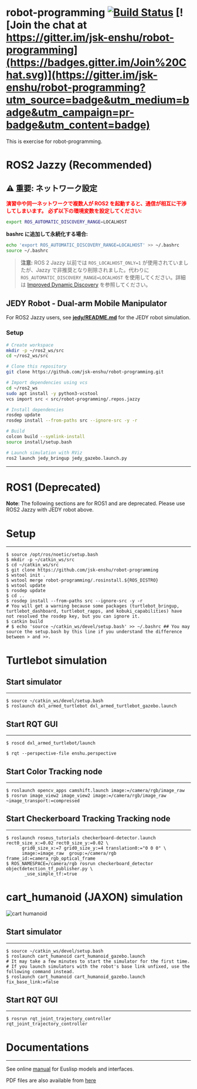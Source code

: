robot-programming [![Build Status](https://app.travis-ci.com/jsk-enshu/robot-programming.svg?branch=master)](https://app.travis-ci.com/jsk-enshu/robot-programming) [![Join the chat at https://gitter.im/jsk-enshu/robot-programming](https://badges.gitter.im/Join%20Chat.svg)](https://gitter.im/jsk-enshu/robot-programming?utm_source=badge&utm_medium=badge&utm_campaign=pr-badge&utm_content=badge)
=================

This is exercise for robot-programming.

# ROS2 Jazzy (Recommended)

## ⚠️ **重要: ネットワーク設定**

**<span style="color:red">演習中や同一ネットワークで複数人が ROS2 を起動すると、通信が相互に干渉してしまいます。</span>**
**<span style="color:red">必ず以下の環境変数を設定してください:</span>**

```bash
export ROS_AUTOMATIC_DISCOVERY_RANGE=LOCALHOST
```

**bashrc に追加して永続化する場合:**

```bash
echo 'export ROS_AUTOMATIC_DISCOVERY_RANGE=LOCALHOST' >> ~/.bashrc
source ~/.bashrc
```

> **注意:** ROS 2 Jazzy 以前では `ROS_LOCALHOST_ONLY=1` が使用されていましたが、Jazzy で非推奨となり削除されました。代わりに `ROS_AUTOMATIC_DISCOVERY_RANGE=LOCALHOST` を使用してください。詳細は [Improved Dynamic Discovery](https://docs.ros.org/en/jazzy/Tutorials/Advanced/Improved-Dynamic-Discovery.html) を参照してください。

## JEDY Robot - Dual-arm Mobile Manipulator

For ROS2 Jazzy users, see **[jedy/README.md](./jedy/README.md)** for the JEDY robot simulation.

### Setup

```bash
# Create workspace
mkdir -p ~/ros2_ws/src
cd ~/ros2_ws/src

# Clone this repository
git clone https://github.com/jsk-enshu/robot-programming.git

# Import dependencies using vcs
cd ~/ros2_ws
sudo apt install -y python3-vcstool
vcs import src < src/robot-programming/.repos.jazzy

# Install dependencies
rosdep update
rosdep install --from-paths src --ignore-src -y -r

# Build
colcon build --symlink-install
source install/setup.bash

# Launch simulation with RViz
ros2 launch jedy_bringup jedy_gazebo.launch.py
```

---

# ROS1 (Deprecated)

**Note**: The following sections are for ROS1 and are deprecated. Please use ROS2 Jazzy with JEDY robot above.

# Setup
-----

```
$ source /opt/ros/noetic/setup.bash
$ mkdir -p ~/catkin_ws/src
$ cd ~/catkin_ws/src
$ git clone https://github.com/jsk-enshu/robot-programming
$ wstool init .
$ wstool merge robot-programming/.rosinstall.${ROS_DISTRO}
$ wstool update
$ rosdep update
$ cd ..
$ rosdep install --from-paths src --ignore-src -y -r
# You will get a warning because some packages (turtlebot_bringup, turtlebot_dashboard, turtlebot_rapps, and kobuki_capabilities) have not resolved the rosdep key, but you can ignore it.
$ catkin build
# $ echo 'source ~/catkin_ws/devel/setup.bash' >> ~/.bashrc ## You may source the setup.bash by this line if you understand the difference between > and >>.
```

# Turtlebot simulation
## Start simulator
---------------
```
$ source ~/catkin_ws/devel/setup.bash
$ roslaunch dxl_armed_turtlebot dxl_armed_turtlebot_gazebo.launch
```

## Start RQT GUI
-------------
```
$ roscd dxl_armed_turtlebot/launch

$ rqt --perspective-file enshu.perspective
```

## Start Color Tracking node
-------------------------
```
$ roslaunch opencv_apps camshift.launch image:=/camera/rgb/image_raw
$ rosrun image_view2 image_view2 image:=/camera/rgb/image_raw ~image_transport:=compressed
```

## Start Checkerboard Tracking Tracking node
-----------------------------------------
```
$ roslaunch roseus_tutorials checkerboard-detector.launch rect0_size_x:=0.02 rect0_size_y:=0.02 \
      grid0_size_x:=7 grid0_size_y:=4 translation0:="0 0 0" \
      image:=image_raw  group:=/camera/rgb frame_id:=camera_rgb_optical_frame
$ ROS_NAMESPACE=/camera/rgb rosrun checkerboard_detector objectdetection_tf_publisher.py \
       _use_simple_tf:=true
```

# cart_humanoid (JAXON) simulation
![cart humanoid](./cart_humanoid/images/cart_humanoid_gazebo.png)

## Start simulator
---------------
```
$ source ~/catkin_ws/devel/setup.bash
$ roslaunch cart_humanoid cart_humanoid_gazebo.launch
# It may take a few minutes to start the simulator for the first time.
# If you launch simulators with the robot's base link unfixed, use the following command instead.
$ roslaunch cart_humanoid cart_humanoid_gazebo.launch fix_base_link:=false
```

## Start RQT GUI
-------------
```
$ rosrun rqt_joint_trajectory_controller rqt_joint_trajectory_controller
```

# Documentations
----------------


See online [manual](http://jsk-enshu.github.io/robot-programming/) for Euslisp models and interfaces.

PDF files are also available from [here](http://jsk-enshu.github.io/robot-programming/robot_programming_manual.pdf)

